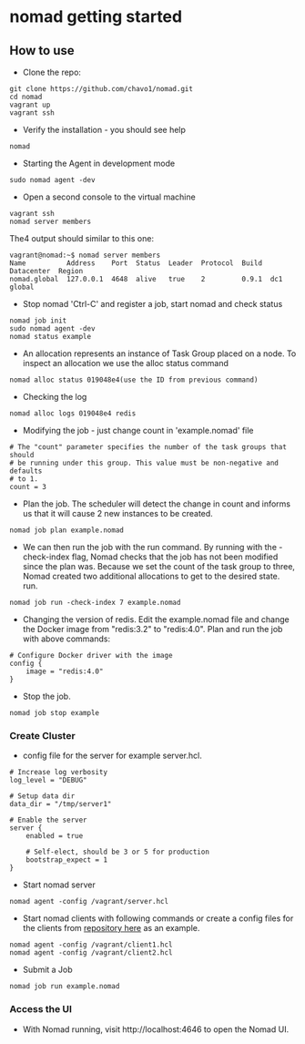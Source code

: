 # nomad getting started

## How to use

- Clone the repo:

```
git clone https://github.com/chavo1/nomad.git
cd nomad
vagrant up
vagrant ssh
```
- Verify the installation - you should see help
```
nomad
```
-  Starting the Agent in development mode
```
sudo nomad agent -dev
```
- Open a second console to the virtual machine
```
vagrant ssh
nomad server members
```
The4 output should similar to this one:
```
vagrant@nomad:~$ nomad server members
Name          Address    Port  Status  Leader  Protocol  Build  Datacenter  Region
nomad.global  127.0.0.1  4648  alive   true    2         0.9.1  dc1         global
```
- Stop nomad 'Ctrl-C' and register a job, start nomad and check status
```
nomad job init
sudo nomad agent -dev
nomad status example
```
- An allocation represents an instance of Task Group placed on a node. To inspect an allocation we use the alloc status command
```
nomad alloc status 019048e4(use the ID from previous command)
```
- Checking the log
```
nomad alloc logs 019048e4 redis
```
- Modifying the job - just change count in 'example.nomad' file
```
# The "count" parameter specifies the number of the task groups that should
# be running under this group. This value must be non-negative and defaults
# to 1.
count = 3
```
- Plan the job. The scheduler will detect the change in count and informs us that it will cause 2 new instances to be created.
```
nomad job plan example.nomad
```
- We can then run the job with the run command. By running with the -check-index flag, Nomad checks that the job has not been modified since the plan was.
Because we set the count of the task group to three, Nomad created two additional allocations to get to the desired state. run.
```
nomad job run -check-index 7 example.nomad
```
- Changing the version of redis. Edit the example.nomad file and change the Docker image from "redis:3.2" to "redis:4.0". Plan and run the job with above commands:

```
# Configure Docker driver with the image
config {
    image = "redis:4.0"
}
```
- Stop the job.
```
nomad job stop example
```
### Create Cluster
- config file for the server for example server.hcl.
```
# Increase log verbosity
log_level = "DEBUG"

# Setup data dir
data_dir = "/tmp/server1"

# Enable the server
server {
    enabled = true

    # Self-elect, should be 3 or 5 for production
    bootstrap_expect = 1
}
```
- Start nomad server
```
nomad agent -config /vagrant/server.hcl
```
- Start nomad clients with following commands or create a config files for the clients from [repository here](https://github.com/hashicorp/nomad/tree/master/demo/vagrant) as an example.
```
nomad agent -config /vagrant/client1.hcl
nomad agent -config /vagrant/client2.hcl
```
- Submit a Job 
```
nomad job run example.nomad
```

### Access the UI
- With Nomad running, visit http://localhost:4646 to open the Nomad UI.
